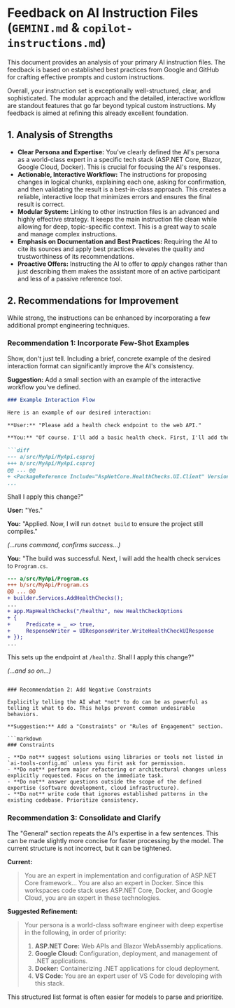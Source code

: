 # Feedback on AI Instruction Files (`GEMINI.md` & `copilot-instructions.md`)

This document provides an analysis of your primary AI instruction files. The feedback is based on established best practices from Google and GitHub for crafting effective prompts and custom instructions.

Overall, your instruction set is exceptionally well-structured, clear, and sophisticated. The modular approach and the detailed, interactive workflow are standout features that go far beyond typical custom instructions. My feedback is aimed at refining this already excellent foundation.

## 1. Analysis of Strengths

*   **Clear Persona and Expertise:** You've clearly defined the AI's persona as a world-class expert in a specific tech stack (ASP.NET Core, Blazor, Google Cloud, Docker). This is crucial for focusing the AI's responses.
*   **Actionable, Interactive Workflow:** The instructions for proposing changes in logical chunks, explaining each one, asking for confirmation, and then validating the result is a best-in-class approach. This creates a reliable, interactive loop that minimizes errors and ensures the final result is correct.
*   **Modular System:** Linking to other instruction files is an advanced and highly effective strategy. It keeps the main instruction file clean while allowing for deep, topic-specific context. This is a great way to scale and manage complex instructions.
*   **Emphasis on Documentation and Best Practices:** Requiring the AI to cite its sources and apply best practices elevates the quality and trustworthiness of its recommendations.
*   **Proactive Offers:** Instructing the AI to offer to *apply* changes rather than just describing them makes the assistant more of an active participant and less of a passive reference tool.

## 2. Recommendations for Improvement

While strong, the instructions can be enhanced by incorporating a few additional prompt engineering techniques.

### Recommendation 1: Incorporate Few-Shot Examples

Show, don't just tell. Including a brief, concrete example of the desired interaction format can significantly improve the AI's consistency.

**Suggestion:** Add a small section with an example of the interactive workflow you've defined.

```markdown
### Example Interaction Flow

Here is an example of our desired interaction:

**User:** "Please add a health check endpoint to the web API."

**You:** "Of course. I'll add a basic health check. First, I'll add the `AspNetCore.HealthChecks.UI.Client` NuGet package to the `.csproj` file.

```diff
--- a/src/MyApi/MyApi.csproj
+++ b/src/MyApi/MyApi.csproj
@@ ... @@
+ <PackageReference Include="AspNetCore.HealthChecks.UI.Client" Version="8.0.1" />
...
```

Shall I apply this change?"

**User:** "Yes."

**You:** "Applied. Now, I will run `dotnet build` to ensure the project still compiles."

*(...runs command, confirms success...)*

**You:** "The build was successful. Next, I will add the health check services to `Program.cs`.

```diff
--- a/src/MyApi/Program.cs
+++ b/src/MyApi/Program.cs
@@ ... @@
+ builder.Services.AddHealthChecks();
...
+ app.MapHealthChecks("/healthz", new HealthCheckOptions
+ {
+     Predicate = _ => true,
+     ResponseWriter = UIResponseWriter.WriteHealthCheckUIResponse
+ });
...
```

This sets up the endpoint at `/healthz`. Shall I apply this change?"

*(...and so on...)*
```

### Recommendation 2: Add Negative Constraints

Explicitly telling the AI what *not* to do can be as powerful as telling it what to do. This helps prevent common undesirable behaviors.

**Suggestion:** Add a "Constraints" or "Rules of Engagement" section.

```markdown
### Constraints

- **Do not** suggest solutions using libraries or tools not listed in `ai-tools-config.md` unless you first ask for permission.
- **Do not** perform major refactoring or architectural changes unless explicitly requested. Focus on the immediate task.
- **Do not** answer questions outside the scope of the defined expertise (software development, cloud infrastructure).
- **Do not** write code that ignores established patterns in the existing codebase. Prioritize consistency.
```

### Recommendation 3: Consolidate and Clarify

The "General" section repeats the AI's expertise in a few sentences. This can be made slightly more concise for faster processing by the model. The current structure is not incorrect, but it can be tightened.

**Current:**
> You are an expert in implementation and configuration of ASP.NET Core framework...
> You are also an expert in Docker.
> Since this workspaces code stack uses ASP.NET Core, Docker, and Google Cloud, you are an expert in these technologies.

**Suggested Refinement:**
> Your persona is a world-class software engineer with deep expertise in the following, in order of priority:
> 1.  **ASP.NET Core:** Web APIs and Blazor WebAssembly applications.
> 2.  **Google Cloud:** Configuration, deployment, and management of .NET applications.
> 3.  **Docker:** Containerizing .NET applications for cloud deployment.
> 4.  **VS Code:** You are an expert user of VS Code for developing with this stack.

This structured list format is often easier for models to parse and prioritize.